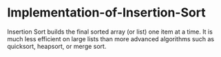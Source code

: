 # Implementation-of-Insertion-Sort

Insertion Sort builds the final sorted array (or list) one item at a time. It is much less efficient on large lists than more advanced algorithms such as quicksort, heapsort, or merge sort.
